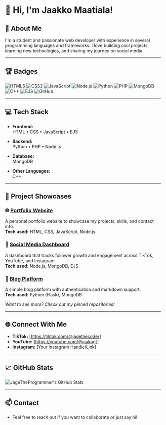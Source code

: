 # 👋 Hi, I'm Jaakko Maatiala!

## 🚀 About Me
I'm a student and passionate web developer with experience in several programming languages and frameworks. I love building cool projects, learning new technologies, and sharing my journey on social media.

---

## 🏆 Badges

![HTML5](https://img.shields.io/badge/HTML5-e34c26?logo=html5&logoColor=fff&style=flat)
![CSS3](https://img.shields.io/badge/CSS3-2965f1?logo=css3&logoColor=fff&style=flat)
![JavaScript](https://img.shields.io/badge/JavaScript-f7e018?logo=javascript&logoColor=fff&style=flat)
![Node.js](https://img.shields.io/badge/Node.js-339933?logo=node.js&logoColor=fff&style=flat)
![Python](https://img.shields.io/badge/Python-3776AB?logo=python&logoColor=fff&style=flat)
![PHP](https://img.shields.io/badge/PHP-777bb4?logo=php&logoColor=fff&style=flat)
![MongoDB](https://img.shields.io/badge/MongoDB-47A248?logo=mongodb&logoColor=fff&style=flat)
![C++](https://img.shields.io/badge/C++-00599C?logo=C%2B%2B&logoColor=fff&style=flat)
![EJS](https://img.shields.io/badge/EJS-191717?logo=EJS&logoColor=fff&style=flat)
![GitHub](https://img.shields.io/badge/GitHub-181717?logo=github&logoColor=fff&style=flat)

---

## 💻 Tech Stack

- **Frontend:**  
  HTML • CSS • JavaScript • EJS

- **Backend:**  
  Python • PHP • Node.js

- **Database:**  
  MongoDB

- **Other Languages:**  
  C++

---

## 🚩 Project Showcases

### 🌐 [Portfolio Website](https://jaakkoweb.vercel.app/)
A personal portfolio website to showcase my projects, skills, and contact info.  
**Tech used:** HTML, CSS, JavaScript, Node.js

### 📱 [Social Media Dashboard](https://github.com/JageTheProgrammer/social-media-dashboard)
A dashboard that tracks follower growth and engagement across TikTok, YouTube, and Instagram.  
**Tech used:** Node.js, MongoDB, EJS

### 📝 [Blog Platform](https://github.com/JageTheProgrammer/blog-platform)
A simple blog platform with authentication and markdown support.  
**Tech used:** Python (Flask), MongoDB

*Want to see more? Check out my pinned repositories!*

---

## 🌐 Connect With Me

- **TikTok:** [https://tiktok.com/@jagethecoder]
- **YouTube:** [https://youtube.com/@jaakogt]
- **Instagram:** [Your Instagram Handle/Link]

---

## 📈 GitHub Stats

![JageTheProgrammer's GitHub Stats](https://github-readme-stats.vercel.app/api?username=JageTheProgrammer&show_icons=true&theme=radical)

---

## 📫 Contact

- Feel free to reach out if you want to collaborate or just say hi!

